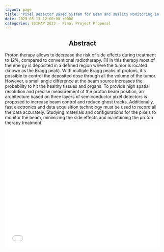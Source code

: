 ```yaml
---
layout: page
title: "Pixel Detector Based System for Beam and Quality Monitoring in Hadron Therapy"
date: 2023-05-13 12:00:00 +0000
categories: ESIPAP 2023 - Final Project Proposal
---
```


<h2 align="center"> Abstract </h2>
Proton therapy allows to decrease the risk of side effects during treatment to 12%, compared to 
conventional radiotherapy. [1]   
In this therapy most of the energy is deposited in a defined region where the tumor is located (known as 
the Bragg peak).   
With multiple Bragg peaks of protons, it's possible to control the deposited dose through all the volume 
of the tumor.  
However, a small angle difference at the beam source increases the probability to hit the healthy tissues 
and organs.   
To provide high spatial resolution and precise measurement of the proton beam position, an architecture 
based on three layers of semiconductor pixel detectors is proposed to increase beam control and reduce 
ghost tracks. Additionally, fast electronics and data acquisition technology must be used to record all the 
data accurately.  
Studying materials and configurations for the pixels to monitor the beam, minimizing the side effects and 
maintaining the proton therapy treatment. 

 
 

<iframe src="{{site.baseurl}}/assets/EsipapPresentation.pdf" frameborder="0" width="100%" height="400"></iframe>
